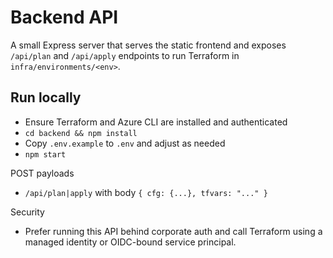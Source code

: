 # Backend API

A small Express server that serves the static frontend and exposes `/api/plan` and `/api/apply` endpoints to run Terraform in `infra/environments/<env>`.

## Run locally

- Ensure Terraform and Azure CLI are installed and authenticated
- `cd backend && npm install`
- Copy `.env.example` to `.env` and adjust as needed
- `npm start`

POST payloads

- `/api/plan|apply` with body `{ cfg: {...}, tfvars: "..." }`

Security

- Prefer running this API behind corporate auth and call Terraform using a managed identity or OIDC-bound service principal.
